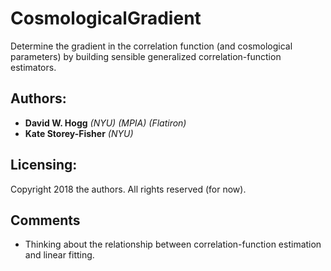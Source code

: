 # CosmologicalGradient

Determine the gradient in the correlation function (and cosmological parameters)
by building sensible generalized correlation-function estimators.

## Authors:
- **David W. Hogg** *(NYU) (MPIA) (Flatiron)*
- **Kate Storey-Fisher** *(NYU)*

## Licensing:
Copyright 2018 the authors. All rights reserved (for now).

## Comments
- Thinking about the relationship between correlation-function estimation and
linear fitting.
